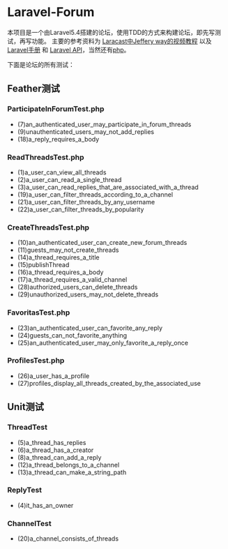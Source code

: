 # Laravel-Forum
本项目是一个由Laravel5.4搭建的论坛，使用TDD的方式来构建论坛，即先写测试，再写功能。
主要的参考资料为 [Laracast中Jeffery way的视频教程](https://laracasts.com/series/lets-build-a-forum-with-laravel) 以及 [Laravel手册](https://laravel.com/docs/5.4) 和 [Laravel API](http://devdocs.io/laravel~5.4/)，当然还有[php](http://php.net)。

下面是论坛的所有测试：
## Feather测试
### ParticipateInForumTest.php
* (7)an_authenticated_user_may_participate_in_forum_threads
* (9)unauthenticated_users_may_not_add_replies
* (18)a_reply_requires_a_body

### ReadThreadsTest.php
* (1)a_user_can_view_all_threads
* (2)a_user_can_read_a_single_thread
* (3)a_user_can_read_replies_that_are_associated_with_a_thread
* (19)a_user_can_filter_threads_according_to_a_channel
* (21)a_user_can_filter_threads_by_any_username
* (22)a_user_can_filter_threads_by_popularity

### CreateThreadsTest.php
* (10)an_authenticated_user_can_create_new_forum_threads
* (11)guests_may_not_create_threads
* (14)a_thread_requires_a_title
* (15)publishThread
* (16)a_thread_requires_a_body
* (17)a_thread_requires_a_valid_channel
* (28)authorized_users_can_delete_threads
* (29)unauthorized_users_may_not_delete_threads

### FavoritasTest.php
* (23)an_authenticated_user_can_favorite_any_reply
* (24)guests_can_not_favorite_anything
* (25)an_authenticated_user_may_only_favorite_a_reply_once

### ProfilesTest.php
* (26)a_user_has_a_profile
* (27)profiles_display_all_threads_created_by_the_associated_use

## Unit测试
### ThreadTest
* (5)a_thread_has_replies
* (6)a_thread_has_a_creator
* (8)a_thread_can_add_a_reply
* (12)a_thread_belongs_to_a_channel
* (13)a_thread_can_make_a_string_path

### ReplyTest
* (4)it_has_an_owner

### ChannelTest
* (20)a_channel_consists_of_threads